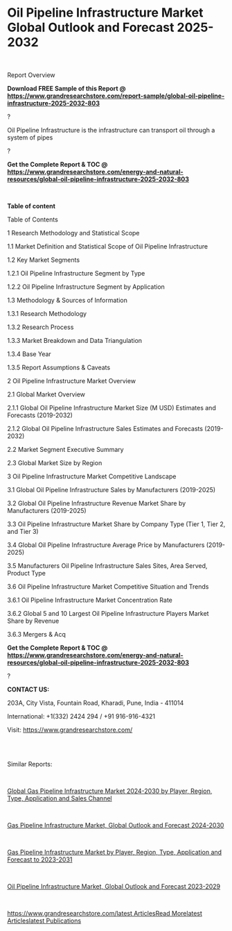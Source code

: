 <h1>Oil Pipeline Infrastructure Market Global Outlook and Forecast 2025-2032</h1><br/><p>Report Overview</p>
 
 
 
 <div><b>Download FREE Sample of this Report @ <a href="https://www.grandresearchstore.com/report-sample/global-oil-pipeline-infrastructure-2025-2032-803">https://www.grandresearchstore.com/report-sample/global-oil-pipeline-infrastructure-2025-2032-803</a></b></div>
 
 
 
 <p>? </p>
 
 
 
 <p>Oil Pipeline Infrastructure is the infrastructure can transport oil through a system of pipes</p>
 
 
 
 <p>? </p>
 
 
 
 <div><b>Get the Complete Report & TOC @ <a href="https://www.grandresearchstore.com/energy-and-natural-resources/global-oil-pipeline-infrastructure-2025-2032-803">https://www.grandresearchstore.com/energy-and-natural-resources/global-oil-pipeline-infrastructure-2025-2032-803</a></b></div>
 
 
 
 <p><br />
 
 <b>Table of content</b></p>
 
 
 
 <p>Table of Contents<br />
 
 1 Research Methodology and Statistical Scope<br />
 
 1.1 Market Definition and Statistical Scope of Oil Pipeline Infrastructure<br />
 
 1.2 Key Market Segments<br />
 
 1.2.1 Oil Pipeline Infrastructure Segment by Type<br />
 
 1.2.2 Oil Pipeline Infrastructure Segment by Application<br />
 
 1.3 Methodology & Sources of Information<br />
 
 1.3.1 Research Methodology<br />
 
 1.3.2 Research Process<br />
 
 1.3.3 Market Breakdown and Data Triangulation<br />
 
 1.3.4 Base Year<br />
 
 1.3.5 Report Assumptions & Caveats<br />
 
 2 Oil Pipeline Infrastructure Market Overview<br />
 
 2.1 Global Market Overview<br />
 
 2.1.1 Global Oil Pipeline Infrastructure Market Size (M USD) Estimates and Forecasts (2019-2032)<br />
 
 2.1.2 Global Oil Pipeline Infrastructure Sales Estimates and Forecasts (2019-2032)<br />
 
 2.2 Market Segment Executive Summary<br />
 
 2.3 Global Market Size by Region<br />
 
 3 Oil Pipeline Infrastructure Market Competitive Landscape<br />
 
 3.1 Global Oil Pipeline Infrastructure Sales by Manufacturers (2019-2025)<br />
 
 3.2 Global Oil Pipeline Infrastructure Revenue Market Share by Manufacturers (2019-2025)<br />
 
 3.3 Oil Pipeline Infrastructure Market Share by Company Type (Tier 1, Tier 2, and Tier 3)<br />
 
 3.4 Global Oil Pipeline Infrastructure Average Price by Manufacturers (2019-2025)<br />
 
 3.5 Manufacturers Oil Pipeline Infrastructure Sales Sites, Area Served, Product Type<br />
 
 3.6 Oil Pipeline Infrastructure Market Competitive Situation and Trends<br />
 
 3.6.1 Oil Pipeline Infrastructure Market Concentration Rate<br />
 
 3.6.2 Global 5 and 10 Largest Oil Pipeline Infrastructure Players Market Share by Revenue<br />
 
 3.6.3 Mergers & Acq</p>
 
 
 
 <div><b>Get the Complete Report & TOC @ <a href="https://www.grandresearchstore.com/energy-and-natural-resources/global-oil-pipeline-infrastructure-2025-2032-803">https://www.grandresearchstore.com/energy-and-natural-resources/global-oil-pipeline-infrastructure-2025-2032-803</a></b></div>
 
 
 
 <p>? </p>
 
 
 
 <p><b>CONTACT US:</b><br />
 
 203A, City Vista, Fountain Road, Kharadi, Pune, India - 411014<br />
 
 International: +1(332) 2424 294 / +91 916-916-4321<br />
 
 Visit: <a href="https://www.grandresearchstore.com/">https://www.grandresearchstore.com/</a><br />
 
 <br />
 
 <br />
 
 Similar Reports:<br />
 
 <br />
 
 <a href="https://www.grandresearchstore.com/machines/global-gas-pipeline-infrastructure-2024-2030-927">Global Gas Pipeline Infrastructure Market 2024-2030 by Player, Region, Type, Application and Sales Channel</a><br />
 
 <br />
 
 <a href="https://www.grandresearchstore.com/energy-and-natural-resources/global-gas-pipeline-infrastructure-forecast-2024-2030-411">Gas Pipeline Infrastructure Market, Global Outlook and Forecast 2024-2030</a><br />
 
 <br />
 
 <a href="https://www.grandresearchstore.com/machines/gas-pipeline-infrastructure-2023-2031-996">Gas Pipeline Infrastructure Market by Player, Region, Type, Application and Forecast to 2023-2031 </a><br />
 
 <br />
 
 <a href="https://www.grandresearchstore.com/energy-and-natural-resources/global-oil-pipeline-infrastructure-forecast-2023-2029-950">Oil Pipeline Infrastructure Market, Global Outlook and Forecast 2023-2029</a><br />
 
 <br />
 
 <a href="https://gyeongbokgung.com">https://www.grandresearchstore.com/</a><a href="https://hallyeomaritime.com">latest Articles</a><a href="https://jingwansa.com">Read More</a><a href="https://nguoiviet.jp/">latest Articles</a><a href="https://www.intelmarketresearch.com/">latest Publications</a></p>